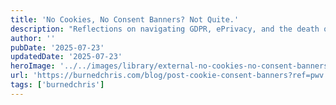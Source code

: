 ```yaml
---
title: 'No Cookies, No Consent Banners? Not Quite.'
description: "Reflections on navigating GDPR, ePrivacy, and the death of third-party cookies - lessons learned from building Consent.io and why privacy-first isn't just compliance, it's a competitive edge for developers, builders and product teams."
author: ''
pubDate: '2025-07-23'
updatedDate: '2025-07-23'
heroImage: '../../images/library/external-no-cookies-no-consent-banners-not-quite/banner_16_9-1-20250911-022911.png'
url: 'https://burnedchris.com/blog/post-cookie-consent-banners?ref=pwv.com'
tags: ['burnedchris']
---
```

